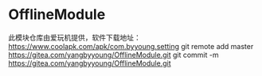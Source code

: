 # OfflineModule
此模块仓库由爱玩机提供，软件下载地址：https://www.coolapk.com/apk/com.byyoung.setting
git remote add master https://gitea.com/yangbyyoung/OfflineModule.git
git commit -m https://gitea.com/yangbyyoung/OfflineModule.git